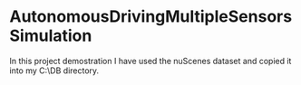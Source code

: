 # AutonomousDrivingMultipleSensorsSimulation

In this project demostration I have used the nuScenes dataset and copied it into my C:\DB directory.